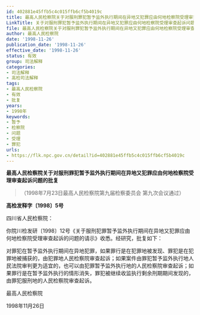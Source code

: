 ```yaml
---
id: 402881e45ffb5c4c015ffb6cf5b4019c
title: 最高人民检察院关于对服刑罪犯暂予监外执行期间在异地又犯罪应由何地检察院受理审查起诉问题的批复
LinkTitle: 关于对服刑罪犯暂予监外执行期间在异地又犯罪应由何地检察院受理审查起诉问题的批复（1998）
file: 最高人民检察院关于对服刑罪犯暂予监外执行期间在异地又犯罪应由何地检察院受理审查起诉问题的批复_19981126_402881e45ffb5c4c015ffb6cf5b4019c.docx
author: 最高人民检察院
date: '1998-11-26'
publication_date: '1998-11-26'
effective_date: '1998-11-26'
status: 有效
group: 司法解释
categories:
- 司法解释
- 高检司法解释
tags:
- 最高人民检察院
- 有效
- 批复
years:
- 1998年
keywords:
- 暂予
- 检察院
- 问题
- 受理
- 罪犯
urls:
- https://flk.npc.gov.cn/detail?id=402881e45ffb5c4c015ffb6cf5b4019c
---
```


**最高人民检察院关于对服刑罪犯暂予监外执行期间在异地又犯罪应由何地检察院受理审查起诉问题的批复**

> （1998年7月23日最高人民检察院第九届检察委员会
> 第九次会议通过）

**高检发释字〔1998〕5号**

四川省人民检察院：

你院川检发研〔1998〕12号《关于服刑犯罪暂予监外执行期间在异地又犯罪应由何地检察院受理审查起诉的问题的请示》收悉。经研究，批复如下：

对罪犯在暂予监外执行期间在异地犯罪，如果罪行是在犯罪地被发现、罪犯是在犯罪地被捕获的，由犯罪地人民检察院审查起诉；如果案件由罪犯暂予监外执行地人民法院审判更为适宜的，也可以由犯罪暂予监外执行地的人民检察院审查起诉；如果罪行是在暂予监外执行的情形消失，罪犯被继续收监执行剩余刑期期间发现的，由罪犯服刑地的人民检察院审查起诉。

最高人民检察院

1998年11月26日
